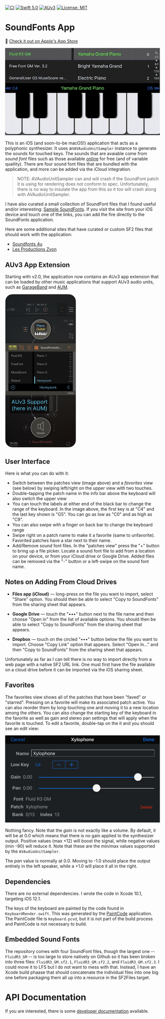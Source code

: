 [![CI](https://github.com/bradhowes/SoundFonts/workflows/CI/badge.svg)](https://github.com/bradhowes/SoundFonts)
[![Swift 5.0](https://img.shields.io/badge/Swift-5.0-orange.svg?style=flat)](https://swift.org)
[![AUv3](https://img.shields.io/badge/AU-v3-green.svg)](https://github.com/bradhowes/SoundFonts)
[![License: MIT](https://img.shields.io/badge/License-MIT-yellow.svg)](https://opensource.org/licenses/MIT)

# SoundFonts App

🥳 [Check it out on Apple's App Store](https://apps.apple.com/us/app/soundfonts/id1453325077)

![](images/image.gif)

This is an iOS (and soon-to-be macOS!) application that acts as a polyphonic synthesizer. It uses an`AVAudioUnitSampler`
instance to generate the sounds for touched keys. The sounds that are avaiable come from _sound font_ files such
as those available [online](http://www.synthfont.com/links_to_soundfonts.html) for free (and of variable
quaility). There are four sound font files that are bundled with the application, and more can be added via the iCloud
integration.

> NOTE: AVAudioUnitSampler can and will crash if the SoundFont patch it is using for rendering does not conform
> to spec. Unfortunately, there is no way to insulate the app from this so it too will crash along with
> AVAudioUnitSampler.

I have also curated a small collection of SoundFont files that I found useful and/or interesting: [Sample
SoundFonts](https://keystrokecountdown.com/extras/SoundFonts/index.html). If you visit the site from your iOS
device and touch one of the links, you can add the fire directly to the SoundFonts application.

Here are some additional sites that have curated or custom SF2 files that should work with the application:

* [Soundfonts 4u](https://sites.google.com/site/soundfonts4u/)
* [Les Productions Zvon](https://lesproductionszvon.com/freesounds.htm)

## AUv3 App Extension

Starting with v2.0, the application now contains an AUv3 app extension that can be loaded by other music
applications that support AUv3 audio units, such as
[GarageBand](https://apps.apple.com/us/app/garageband/id408709785) and
[AUM](https://apps.apple.com/app/id1055636344).

![](images/AUM.png)

## User Interface

Here is what you can do with it:

* Switch between the patches view (image above) and a _favorites_ view (see below) by swiping left/right on the upper view with two touches.
* Double-tapping the patch name in the info bar above the keyboard will also switch the upper view
* You can touch the labels at either end of the black bar to change the range of the keyboard. In the image
  above, the first key is at "C4" and the last key shown is "G5". You can go as low as "C0" and as high as "C9".
* You can also swipe with a finger on back bar to change the keyboard range
* Swipe right on a patch name to make it a favorite (same to unfavorite). Favorited patches have a star next to
  their name.
* Add/Remove sound font files. In the "patches view" press the "+" button to bring up a file picker. Locate a sound font file
  to add from a location on your device, or from your iCloud drive or Google Drive. Added files can be removed via the "-" button or a
  left-swipe on the sound font name.

## Notes on Adding From Cloud Drives

* __Files app (iCloud)__ — long-press on the file you want to import, select "Share" option. You should then be able to select "Copy to SoundFonts"
from the sharing sheet that appears.

* __Google Drive__ — touch the "•••" button next to the file name and then choose "Open in" from the list of available options. You
should then be able to select "Copy to SoundFonts" from the sharing sheet that appears.

* __Dropbox__ —  touch on the circled "•••" button below the file you want to import. Choose "Copy Link" option that appears. Select "Open In…"
and then "Copy to SoundFonts" from the sharing sheet that appears.

Unfortunately as far as I can tell there is no way to import directly from a web page with a native SF2 URL link. One must first have the file available on
a cloud drive before it can be imported via the iOS sharing sheet.

## Favorites

The favorites view shows all of the patches that have been "faved" or "starred". Pressing on a favorite will
make its associated patch active. You can also reorder them by long-touching one and moving it to a new location among the
others. You can also change the starting key of the keyboard in the favorite as
well as gain and stereo pan settings that will apply when the favorite is touched. To edit a favorite,
double-tap on the it and you should see an edit view:

![](images/FavoriteDetail.png)

Nothing fancy. Note that the _gain_ is not exactly like a volume. By default, it will be at 0.0 which means that
there is no gain applied to the synthesizer output. Positive values (max +12) will boost the signal, while
negative values (min -90) will reduce it. Note that these are the min/max values supported by the
`AVAudioUnitSampler`.

The _pan_ value is normally at 0.0. Moving to -1.0 should place the output entirely in the left speaker, while a
+1.0 will place it all in the right.

## Dependencies

There are no external dependencies. I wrote the code in Xcode 10.1, targeting iOS 12.1.

The keys of the keyboard are painted by the code found in `KeyboardRender.swift`. This was generated by the
[PaintCode](https://www.paintcodeapp.com) application. The PaintCode file is `Keyboard.pcvd`, but it is not part
of the build process and PaintCode is not necessary to build.

## Embedded Sound Fonts

The repository comes with four SoundFont files, though the largest one -- `FluidR3_GM` -- is too large to store
natively on Github so it has been broken into three files: `FluidR3_GM.sf2.1`, `FluidR3_GM.sf2.2`, and
`FluidR3_GM.sf2.3`. I could move it to LFS but I do not want to mess with that. Instead, I have an Xcode build
phaase that should concatenate the individual files into one big one before packaging them all up into a 
resource in the SF2Files target.

# API Documentation

If you are interested, there is some [developer documentation](https://bradhowes.github.io/SoundFonts/)
available.
